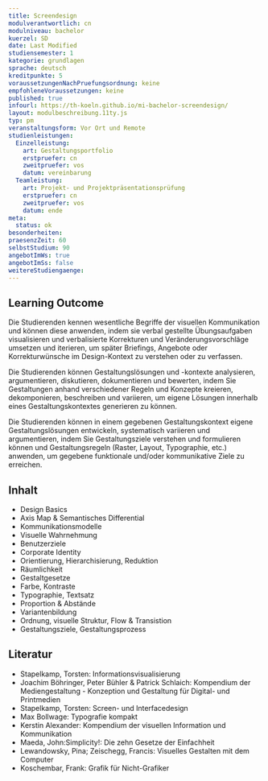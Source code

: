 ```yaml
---
title: Screendesign
modulverantwortlich: cn
modulniveau: bachelor
kuerzel: SD
date: Last Modified
studiensemester: 1
kategorie: grundlagen
sprache: deutsch
kreditpunkte: 5
voraussetzungenNachPruefungsordnung: keine
empfohleneVoraussetzungen: keine
published: true
infourl: https://th-koeln.github.io/mi-bachelor-screendesign/
layout: modulbeschreibung.11ty.js
typ: pm
veranstaltungsform: Vor Ort und Remote
studienleistungen:
  Einzelleistung:
    art: Gestaltungsportfolio
    erstpruefer: cn
    zweitpruefer: vos
    datum: vereinbarung
  Teamleistung:
    art: Projekt- und Projektpräsentationsprüfung
    erstpruefer: cn
    zweitpruefer: vos
    datum: ende
meta:
  status: ok
besonderheiten: 
praesenzZeit: 60
selbstStudium: 90
angebotImWs: true
angebotImSs: false
weitereStudiengaenge: 
---
```


## Learning Outcome

Die Studierenden kennen wesentliche Begriffe der visuellen Kommunikation und können diese anwenden, indem sie verbal gestellte Übungsaufgaben visualisieren und verbalisierte Korrekturen und Veränderungsvorschläge umsetzen und iterieren, um später Briefings, Angebote oder Korrekturwünsche im Design-Kontext zu verstehen oder zu verfassen.

Die Studierenden können Gestaltungslösungen und -kontexte analysieren, argumentieren, diskutieren, dokumentieren und bewerten, indem Sie Gestaltungen anhand verschiedener Regeln und Konzepte kreieren, dekomponieren, beschreiben und variieren, um eigene Lösungen innerhalb eines Gestaltungskontextes generieren zu können.

Die Studierenden können in einem gegebenen Gestaltungskontext eigene Gestaltungslösungen entwickeln, systematisch variieren und argumentieren, indem Sie Gestaltungsziele verstehen und formulieren können und Gestaltungsregeln (Raster, Layout, Typographie, etc.) anwenden, um gegebene funktionale und/oder kommunikative Ziele zu erreichen.

## Inhalt
- Design Basics
- Axis Map & Semantisches Differential
- Kommunikationsmodelle 
- Visuelle Wahrnehmung
- Benutzerziele
- Corporate Identity
- Orientierung, Hierarchisierung, Reduktion
- Räumlichkeit
- Gestaltgesetze
- Farbe, Kontraste
- Typographie, Textsatz
- Proportion & Abstände
- Variantenbildung
- Ordnung, visuelle Struktur, Flow & Transistion
- Gestaltungsziele, Gestaltungsprozess

## Literatur
- Stapelkamp, Torsten: Informationsvisualisierung
- Joachim Böhringer, Peter Bühler & Patrick Schlaich: Kompendium der Mediengestaltung - Konzeption und Gestaltung für Digital- und Printmedien
- Stapelkamp, Torsten: Screen- und Interfacedesign
- Max Bollwage: Typografie kompakt
- Kerstin Alexander: Kompendium der visuellen Information und Kommunikation
- Maeda, John:Simplicity!: Die zehn Gesetze der Einfachheit
- Lewandowsky, Pina; Zeischegg, Francis: Visuelles Gestalten mit dem Computer
- Koschembar, Frank: Grafik für Nicht-Grafiker
